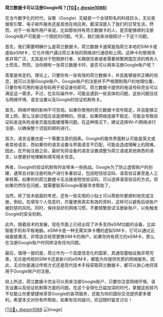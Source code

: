 **荷兰数据卡可以注册Google吗？[[TG💪+ @esim1088](https://t.me/s/esim1088)]**

在当今数字化的时代，谷歌（Google）无疑是一个全球知名的科技巨头，无论是搜索引擎、电子邮件服务还是其他在线应用，都深深嵌入了我们的日常生活。然而，对于一些海外用户来说，比如那些持有荷兰数据卡的人，是否能够顺利注册Google账户可能是一个困扰的问题。今天，我们就来详细探讨一下这个问题。

首先，我们需要明确什么是荷兰数据卡。荷兰数据卡通常是指荷兰本地的SIM卡或虚拟eSIM卡，它允许用户通过荷兰本地的网络进行通信和上网。这种卡的使用场景非常广泛，尤其是对于短期旅行者、长期居住者或者需要频繁跨国交流的商务人士而言。然而，当你拥有一张荷兰数据卡时，是否可以用来注册Google账户呢？

答案是肯定的。理论上，只要你有一张有效的荷兰数据卡，并且能够提供正确的信息，就可以注册Google账户。Google账户的注册并不严格限制用户的地理位置，只要你有可用的电话号码用于验证身份即可。荷兰数据卡提供的电话号码完全可以满足这一需求。不过，在实际操作中，可能会遇到一些具体的问题，这些问题往往与网络环境、语言设置以及Google的验证机制有关。

首先，网络环境的影响不可忽视。如果你使用的荷兰数据卡信号稳定，并且能够正常上网，那么注册过程应该是顺畅的。但是，如果网络连接不稳定，可能会导致验证码发送失败或者页面加载缓慢等问题。在这种情况下，建议选择Wi-Fi网络进行注册，以确保整个流程的顺利进行。

其次，语言设置也是一个需要注意的因素。Google的服务界面默认可能是英文或者其他语言，而如果你的语言设置与界面语言不匹配，可能会造成理解上的困难。因此，在开始注册之前，最好先将设备的语言设置调整为荷兰语或其他熟悉的语言，以便更好地理解和填写相关信息。

再者，Google的验证机制有时会带来一些挑战。Google为了防止虚假账户的创建，通常会对新注册的账户进行多重验证，包括短信验证码、语音验证甚至是人工审核等。如果你的荷兰数据卡无法接收短信验证码，可以选择语音验证的方式。但如果仍然存在问题，就需要联系Google客服寻求帮助了。

当然，除了技术层面的考虑，还有一些实用的小贴士可以帮助你更顺利地完成注册。例如，在填写个人信息时，尽量使用真实有效的资料，这样可以避免后续账户被封禁的风险。同时，保持良好的网络习惯，不要频繁尝试注册新账户，以免触发Google的安全机制。

此外，随着技术的发展，现在市面上已经出现了许多支持eSIM功能的设备，比如智能手机和平板电脑。eSIM卡是一种无需实体卡槽的虚拟SIM卡，它可以通过云端直接激活，非常适合经常更换SIM卡的用户。如果你持有荷兰的eSIM卡，那么在注册Google账户时同样没有任何问题。

最后，值得一提的是，荷兰作为一个高度信息化的国家，其通信基础设施非常完善，无论是传统的SIM卡还是新兴的eSIM卡，都能为你提供优质的网络服务。因此，无论你是通过传统方式还是现代技术手段获取荷兰数据卡，都可以放心地将其用于Google账户的注册。

综上所述，荷兰数据卡完全可以用来注册Google账户，只要你注意网络环境、语言设置以及验证机制等方面的问题。在这个全球化日益加深的时代，掌握这些技巧不仅能让你更便捷地享受Google的各项服务，还能为你的国际交流提供更多便利。希望本文对你有所帮助，如果有任何疑问，欢迎随时留言讨论！

[[TG💪+ @esim1088](https://t.me/s/esim1088) ![Image](https://i.postimg.cc/4NQfJmqS/Snipaste-2025-05-13-00-14-12.png)]
